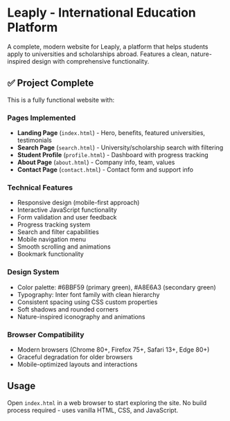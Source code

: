 <!-- Use this file to provide workspace-specific custom instructions to Copilot. -->

# Leaply - International Education Platform

A complete, modern website for Leaply, a platform that helps students apply to universities and scholarships abroad. Features a clean, nature-inspired design with comprehensive functionality.

## ✅ Project Complete

This is a fully functional website with:

### Pages Implemented
- **Landing Page** (`index.html`) - Hero, benefits, featured universities, testimonials
- **Search Page** (`search.html`) - University/scholarship search with filtering
- **Student Profile** (`profile.html`) - Dashboard with progress tracking
- **About Page** (`about.html`) - Company info, team, values
- **Contact Page** (`contact.html`) - Contact form and support info

### Technical Features
- Responsive design (mobile-first approach)
- Interactive JavaScript functionality
- Form validation and user feedback
- Progress tracking system
- Search and filter capabilities
- Mobile navigation menu
- Smooth scrolling and animations
- Bookmark functionality

### Design System
- Color palette: #6BBF59 (primary green), #A8E6A3 (secondary green)
- Typography: Inter font family with clean hierarchy
- Consistent spacing using CSS custom properties
- Soft shadows and rounded corners
- Nature-inspired iconography and animations

### Browser Compatibility
- Modern browsers (Chrome 80+, Firefox 75+, Safari 13+, Edge 80+)
- Graceful degradation for older browsers
- Mobile-optimized layouts and interactions

## Usage
Open `index.html` in a web browser to start exploring the site. No build process required - uses vanilla HTML, CSS, and JavaScript.
